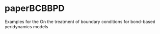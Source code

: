 # paperBCBBPD
Examples for the On the treatment of boundary conditions for bond-based peridynamics models

